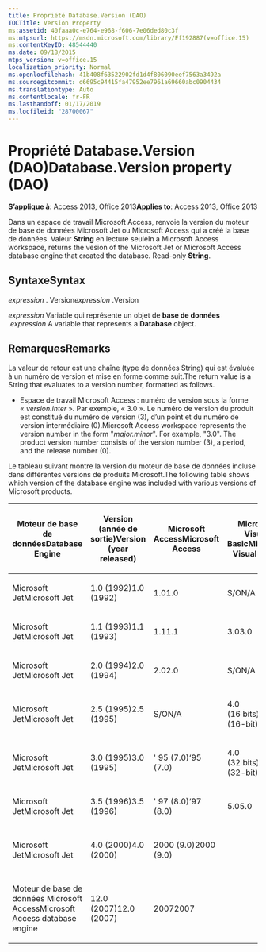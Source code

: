 ```yaml
---
title: Propriété Database.Version (DAO)
TOCTitle: Version Property
ms:assetid: 40faaa0c-e764-e968-f606-7e06ded80c3f
ms:mtpsurl: https://msdn.microsoft.com/library/Ff192887(v=office.15)
ms:contentKeyID: 48544440
ms.date: 09/18/2015
mtps_version: v=office.15
localization_priority: Normal
ms.openlocfilehash: 41b408f63522902fd1d4f806090eef7563a3492a
ms.sourcegitcommit: d6695c94415fa47952ee7961a69660abc0904434
ms.translationtype: Auto
ms.contentlocale: fr-FR
ms.lasthandoff: 01/17/2019
ms.locfileid: "28700067"
---
```

# <a name="databaseversion-property-dao"></a><span data-ttu-id="f0387-102">Propriété Database.Version (DAO)</span><span class="sxs-lookup"><span data-stu-id="f0387-102">Database.Version property (DAO)</span></span>

<span data-ttu-id="f0387-103">**S’applique à**: Access 2013, Office 2013</span><span class="sxs-lookup"><span data-stu-id="f0387-103">**Applies to**: Access 2013, Office 2013</span></span>

<span data-ttu-id="f0387-p101">Dans un espace de travail Microsoft Access, renvoie la version du moteur de base de données Microsoft Jet ou Microsoft Access qui a créé la base de données. Valeur **String** en lecture seule</span><span class="sxs-lookup"><span data-stu-id="f0387-p101">In a Microsoft Access workspace, returns the vesion of the Microsoft Jet or Microsoft Access database engine that created the database. Read-only **String**.</span></span>

## <a name="syntax"></a><span data-ttu-id="f0387-106">Syntaxe</span><span class="sxs-lookup"><span data-stu-id="f0387-106">Syntax</span></span>

<span data-ttu-id="f0387-107">*expression* . Version</span><span class="sxs-lookup"><span data-stu-id="f0387-107">*expression* .Version</span></span>

<span data-ttu-id="f0387-108">*expression* Variable qui représente un objet de **base de données** .</span><span class="sxs-lookup"><span data-stu-id="f0387-108">*expression* A variable that represents a **Database** object.</span></span>

## <a name="remarks"></a><span data-ttu-id="f0387-109">Remarques</span><span class="sxs-lookup"><span data-stu-id="f0387-109">Remarks</span></span>

<span data-ttu-id="f0387-110">La valeur de retour est une chaîne (type de données String) qui est évaluée à un numéro de version et mise en forme comme suit.</span><span class="sxs-lookup"><span data-stu-id="f0387-110">The return value is a String that evaluates to a version number, formatted as follows.</span></span>

- <span data-ttu-id="f0387-p102">Espace de travail Microsoft Access : numéro de version sous la forme « *version.inter* ». Par exemple, « 3.0 ». Le numéro de version du produit est constitué du numéro de version (3), d’un point et du numéro de version intermédiaire (0).</span><span class="sxs-lookup"><span data-stu-id="f0387-p102">Microsoft Access workspace represents the version number in the form "*major.minor*". For example, "3.0". The product version number consists of the version number (3), a period, and the release number (0).</span></span>

<span data-ttu-id="f0387-114">Le tableau suivant montre la version du moteur de base de données incluse dans différentes versions de produits Microsoft.</span><span class="sxs-lookup"><span data-stu-id="f0387-114">The following table shows which version of the database engine was included with various versions of Microsoft products.</span></span>

<table style="width:100%;">
<colgroup>
<col style="width: 16%" />
<col style="width: 16%" />
<col style="width: 16%" />
<col style="width: 16%" />
<col style="width: 16%" />
<col style="width: 16%" />
</colgroup>
<thead>
<tr class="header">
<th><p><span data-ttu-id="f0387-115">Moteur de base de données</span><span class="sxs-lookup"><span data-stu-id="f0387-115">Database Engine</span></span></p></th>
<th><p><span data-ttu-id="f0387-116">Version (année de sortie)</span><span class="sxs-lookup"><span data-stu-id="f0387-116">Version (year released)</span></span></p></th>
<th><p><span data-ttu-id="f0387-117">Microsoft Access</span><span class="sxs-lookup"><span data-stu-id="f0387-117">Microsoft Access</span></span></p></th>
<th><p><span data-ttu-id="f0387-118">Microsoft Visual Basic</span><span class="sxs-lookup"><span data-stu-id="f0387-118">Microsoft Visual Basic</span></span></p></th>
<th><p><span data-ttu-id="f0387-119">Microsoft Excel</span><span class="sxs-lookup"><span data-stu-id="f0387-119">Microsoft Excel</span></span></p></th>
<th><p><span data-ttu-id="f0387-120">Microsoft Visual C++</span><span class="sxs-lookup"><span data-stu-id="f0387-120">Microsoft Visual C++</span></span></p></th>
</tr>
</thead>
<tbody>
<tr class="odd">
<td><p><span data-ttu-id="f0387-121">Microsoft Jet</span><span class="sxs-lookup"><span data-stu-id="f0387-121">Microsoft Jet</span></span></p></td>
<td><p><span data-ttu-id="f0387-122">1.0 (1992)</span><span class="sxs-lookup"><span data-stu-id="f0387-122">1.0 (1992)</span></span></p></td>
<td><p><span data-ttu-id="f0387-123">1.0</span><span class="sxs-lookup"><span data-stu-id="f0387-123">1.0</span></span></p></td>
<td><p><span data-ttu-id="f0387-124">S/O</span><span class="sxs-lookup"><span data-stu-id="f0387-124">N/A</span></span></p></td>
<td><p><span data-ttu-id="f0387-125">S/O</span><span class="sxs-lookup"><span data-stu-id="f0387-125">N/A</span></span></p></td>
<td><p><span data-ttu-id="f0387-126">S/O</span><span class="sxs-lookup"><span data-stu-id="f0387-126">N/A</span></span></p></td>
</tr>
<tr class="even">
<td><p><span data-ttu-id="f0387-127">Microsoft Jet</span><span class="sxs-lookup"><span data-stu-id="f0387-127">Microsoft Jet</span></span></p></td>
<td><p><span data-ttu-id="f0387-128">1.1 (1993)</span><span class="sxs-lookup"><span data-stu-id="f0387-128">1.1 (1993)</span></span></p></td>
<td><p><span data-ttu-id="f0387-129">1.1</span><span class="sxs-lookup"><span data-stu-id="f0387-129">1.1</span></span></p></td>
<td><p><span data-ttu-id="f0387-130">3.0</span><span class="sxs-lookup"><span data-stu-id="f0387-130">3.0</span></span></p></td>
<td><p><span data-ttu-id="f0387-131">S/O</span><span class="sxs-lookup"><span data-stu-id="f0387-131">N/A</span></span></p></td>
<td><p><span data-ttu-id="f0387-132">S/O</span><span class="sxs-lookup"><span data-stu-id="f0387-132">N/A</span></span></p></td>
</tr>
<tr class="odd">
<td><p><span data-ttu-id="f0387-133">Microsoft Jet</span><span class="sxs-lookup"><span data-stu-id="f0387-133">Microsoft Jet</span></span></p></td>
<td><p><span data-ttu-id="f0387-134">2.0 (1994)</span><span class="sxs-lookup"><span data-stu-id="f0387-134">2.0 (1994)</span></span></p></td>
<td><p><span data-ttu-id="f0387-135">2.0</span><span class="sxs-lookup"><span data-stu-id="f0387-135">2.0</span></span></p></td>
<td><p><span data-ttu-id="f0387-136">S/O</span><span class="sxs-lookup"><span data-stu-id="f0387-136">N/A</span></span></p></td>
<td><p><span data-ttu-id="f0387-137">S/O</span><span class="sxs-lookup"><span data-stu-id="f0387-137">N/A</span></span></p></td>
<td><p><span data-ttu-id="f0387-138">S/O</span><span class="sxs-lookup"><span data-stu-id="f0387-138">N/A</span></span></p></td>
</tr>
<tr class="even">
<td><p><span data-ttu-id="f0387-139">Microsoft Jet</span><span class="sxs-lookup"><span data-stu-id="f0387-139">Microsoft Jet</span></span></p></td>
<td><p><span data-ttu-id="f0387-140">2.5 (1995)</span><span class="sxs-lookup"><span data-stu-id="f0387-140">2.5 (1995)</span></span></p></td>
<td><p><span data-ttu-id="f0387-141">S/O</span><span class="sxs-lookup"><span data-stu-id="f0387-141">N/A</span></span></p></td>
<td><p><span data-ttu-id="f0387-142">4.0 (16 bits)</span><span class="sxs-lookup"><span data-stu-id="f0387-142">4.0 (16-bit)</span></span></p></td>
<td><p><span data-ttu-id="f0387-143">S/O</span><span class="sxs-lookup"><span data-stu-id="f0387-143">N/A</span></span></p></td>
<td><p><span data-ttu-id="f0387-144">S/O</span><span class="sxs-lookup"><span data-stu-id="f0387-144">N/A</span></span></p></td>
</tr>
<tr class="odd">
<td><p><span data-ttu-id="f0387-145">Microsoft Jet</span><span class="sxs-lookup"><span data-stu-id="f0387-145">Microsoft Jet</span></span></p></td>
<td><p><span data-ttu-id="f0387-146">3.0 (1995)</span><span class="sxs-lookup"><span data-stu-id="f0387-146">3.0 (1995)</span></span></p></td>
<td><p><span data-ttu-id="f0387-147">' 95 (7.0)</span><span class="sxs-lookup"><span data-stu-id="f0387-147">‘95 (7.0)</span></span></p></td>
<td><p><span data-ttu-id="f0387-148">4.0 (32 bits)</span><span class="sxs-lookup"><span data-stu-id="f0387-148">4.0 (32-bit)</span></span></p></td>
<td><p><span data-ttu-id="f0387-149">' 95 (7.0)</span><span class="sxs-lookup"><span data-stu-id="f0387-149">‘95 (7.0)</span></span></p></td>
<td><p><span data-ttu-id="f0387-150">4.x</span><span class="sxs-lookup"><span data-stu-id="f0387-150">4.x</span></span></p></td>
</tr>
<tr class="even">
<td><p><span data-ttu-id="f0387-151">Microsoft Jet</span><span class="sxs-lookup"><span data-stu-id="f0387-151">Microsoft Jet</span></span></p></td>
<td><p><span data-ttu-id="f0387-152">3.5 (1996)</span><span class="sxs-lookup"><span data-stu-id="f0387-152">3.5 (1996)</span></span></p></td>
<td><p><span data-ttu-id="f0387-153">' 97 (8.0)</span><span class="sxs-lookup"><span data-stu-id="f0387-153">‘97 (8.0)</span></span></p></td>
<td><p><span data-ttu-id="f0387-154">5.0</span><span class="sxs-lookup"><span data-stu-id="f0387-154">5.0</span></span></p></td>
<td><p><span data-ttu-id="f0387-155">' 97 (8.0)</span><span class="sxs-lookup"><span data-stu-id="f0387-155">‘97 (8.0)</span></span></p></td>
<td><p><span data-ttu-id="f0387-156">5.0</span><span class="sxs-lookup"><span data-stu-id="f0387-156">5.0</span></span></p></td>
</tr>
<tr class="odd">
<td><p><span data-ttu-id="f0387-157">Microsoft Jet</span><span class="sxs-lookup"><span data-stu-id="f0387-157">Microsoft Jet</span></span></p></td>
<td><p><span data-ttu-id="f0387-158">4.0 (2000)</span><span class="sxs-lookup"><span data-stu-id="f0387-158">4.0 (2000)</span></span></p></td>
<td><p><span data-ttu-id="f0387-159">2000 (9.0)</span><span class="sxs-lookup"><span data-stu-id="f0387-159">2000 (9.0)</span></span></p></td>
<td><p></p></td>
<td><p><span data-ttu-id="f0387-160">2000 (9.0)</span><span class="sxs-lookup"><span data-stu-id="f0387-160">2000 (9.0)</span></span></p></td>
<td><p></p></td>
</tr>
<tr class="even">
<td><p><span data-ttu-id="f0387-161">Moteur de base de données Microsoft Access</span><span class="sxs-lookup"><span data-stu-id="f0387-161">Microsoft Access database engine</span></span></p></td>
<td><p><span data-ttu-id="f0387-162">12.0 (2007)</span><span class="sxs-lookup"><span data-stu-id="f0387-162">12.0 (2007)</span></span></p></td>
<td><p><span data-ttu-id="f0387-163">2007</span><span class="sxs-lookup"><span data-stu-id="f0387-163">2007</span></span></p></td>
<td><p></p></td>
<td><p></p></td>
<td><p></p></td>
</tr>
</tbody>
</table>

